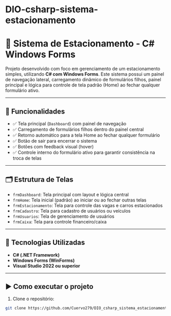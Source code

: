 # DIO-csharp-sistema-estacionamento

# 🚗 Sistema de Estacionamento - C# Windows Forms

Projeto desenvolvido com foco em gerenciamento de um estacionamento simples, utilizando **C# com Windows Forms**. Este sistema possui um painel de navegação lateral, carregamento dinâmico de formulários filhos, painel principal e lógica para controle de tela padrão (Home) ao fechar qualquer formulário ativo.

---

## 🧩 Funcionalidades

- ✅ Tela principal (`Dashboard`) com painel de navegação
- ✅ Carregamento de formulários filhos dentro do painel central
- ✅ Retorno automático para a tela Home ao fechar qualquer formulário
- ✅ Botão de sair para encerrar o sistema
- ✅ Botões com feedback visual (hover)
- ✅ Controle interno do formulário ativo para garantir consistência na troca de telas

---

## 🗂 Estrutura de Telas

- `frmDashboard`: Tela principal com layout e lógica central
- `frmHome`: Tela inicial (padrão) ao iniciar ou ao fechar outras telas
- `frmEstacionamento`: Tela para controle das vagas e carros estacionados
- `frmCadastro`: Tela para cadastro de usuários ou veículos
- `frmUsuarios`: Tela de gerenciamento de usuários
- `frmCaixa`: Tela para controle financeiro/caixa

---

## 📌 Tecnologias Utilizadas

- **C# (.NET Framework)**
- **Windows Forms (WinForms)**
- **Visual Studio 2022 ou superior**

---

## ▶️ Como executar o projeto

1. Clone o repositório:

```bash
git clone https://github.com/Cuervo279/DIO_csharp_sistema_estacionamento.git
